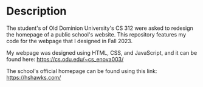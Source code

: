 # Description

The student's of Old Dominion University's CS 312 were asked to 
redesign the homepage of a public school's website.  This repository 
features my code for the webpage that I designed in Fall 2023.  

My webpage was designed using HTML, CSS, and JavaScript, and it can be found here:
https://cs.odu.edu/~cs_enova003/

The school's official homepage can be found using this link:
https://hshawks.com/

